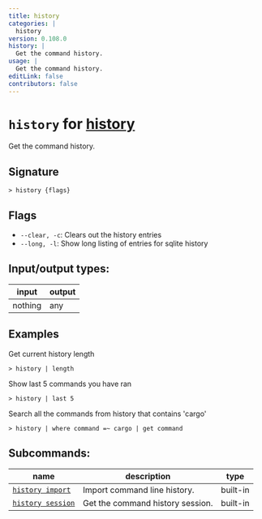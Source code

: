 ```yaml
---
title: history
categories: |
  history
version: 0.108.0
history: |
  Get the command history.
usage: |
  Get the command history.
editLink: false
contributors: false
---
```

<!-- This file is automatically generated. Please edit the command in https://github.com/nushell/nushell instead. -->

# `history` for [history](/commands/categories/history.md)

<div class='command-title'>Get the command history.</div>

## Signature

```> history {flags} ```

## Flags

 -  `--clear, -c`: Clears out the history entries
 -  `--long, -l`: Show long listing of entries for sqlite history


## Input/output types:

| input   | output |
| ------- | ------ |
| nothing | any    |
## Examples

Get current history length
```nu
> history | length

```

Show last 5 commands you have ran
```nu
> history | last 5

```

Search all the commands from history that contains 'cargo'
```nu
> history | where command =~ cargo | get command

```


## Subcommands:

| name                                                   | description                      | type     |
| ------------------------------------------------------ | -------------------------------- | -------- |
| [`history import`](/commands/docs/history_import.md)   | Import command line history.     | built-in |
| [`history session`](/commands/docs/history_session.md) | Get the command history session. | built-in |